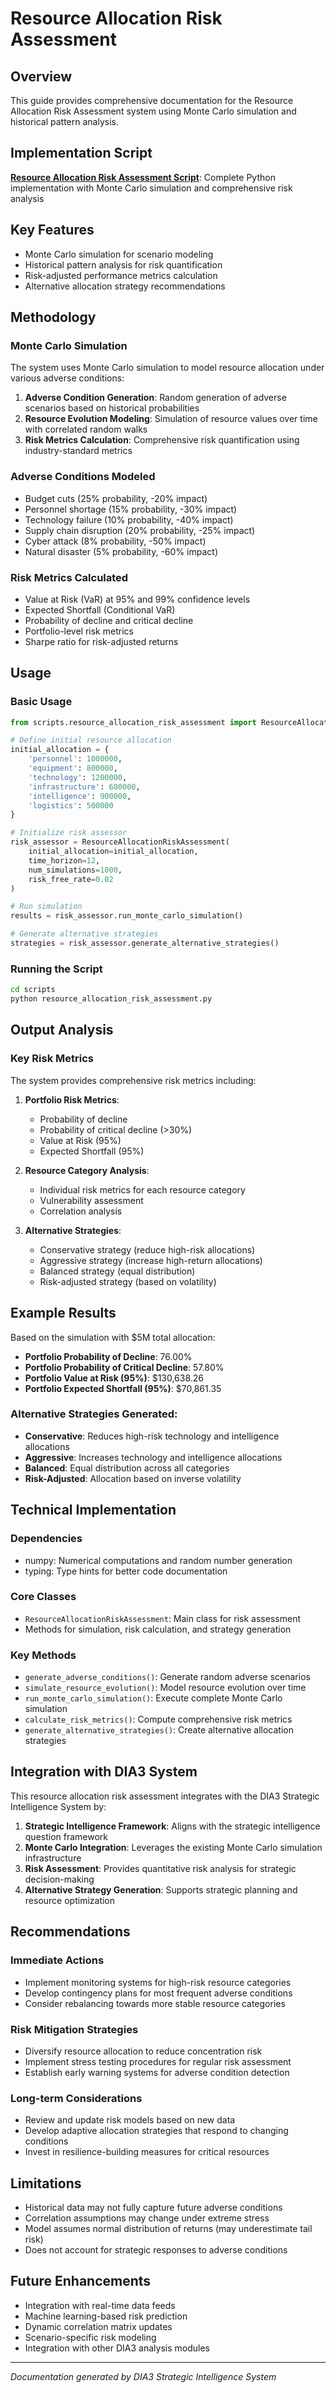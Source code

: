 # Resource Allocation Risk Assessment

## Overview

This guide provides comprehensive documentation for the Resource Allocation Risk Assessment system using Monte Carlo simulation and historical pattern analysis.

## Implementation Script

**[Resource Allocation Risk Assessment Script](scripts/resource_allocation_risk_assessment.py)**: Complete Python implementation with Monte Carlo simulation and comprehensive risk analysis

## Key Features

- Monte Carlo simulation for scenario modeling
- Historical pattern analysis for risk quantification
- Risk-adjusted performance metrics calculation
- Alternative allocation strategy recommendations

## Methodology

### Monte Carlo Simulation
The system uses Monte Carlo simulation to model resource allocation under various adverse conditions:

1. **Adverse Condition Generation**: Random generation of adverse scenarios based on historical probabilities
2. **Resource Evolution Modeling**: Simulation of resource values over time with correlated random walks
3. **Risk Metrics Calculation**: Comprehensive risk quantification using industry-standard metrics

### Adverse Conditions Modeled
- Budget cuts (25% probability, -20% impact)
- Personnel shortage (15% probability, -30% impact)
- Technology failure (10% probability, -40% impact)
- Supply chain disruption (20% probability, -25% impact)
- Cyber attack (8% probability, -50% impact)
- Natural disaster (5% probability, -60% impact)

### Risk Metrics Calculated
- Value at Risk (VaR) at 95% and 99% confidence levels
- Expected Shortfall (Conditional VaR)
- Probability of decline and critical decline
- Portfolio-level risk metrics
- Sharpe ratio for risk-adjusted returns

## Usage

### Basic Usage
```python
from scripts.resource_allocation_risk_assessment import ResourceAllocationRiskAssessment

# Define initial resource allocation
initial_allocation = {
    'personnel': 1000000,
    'equipment': 800000,
    'technology': 1200000,
    'infrastructure': 600000,
    'intelligence': 900000,
    'logistics': 500000
}

# Initialize risk assessor
risk_assessor = ResourceAllocationRiskAssessment(
    initial_allocation=initial_allocation,
    time_horizon=12,
    num_simulations=1000,
    risk_free_rate=0.02
)

# Run simulation
results = risk_assessor.run_monte_carlo_simulation()

# Generate alternative strategies
strategies = risk_assessor.generate_alternative_strategies()
```

### Running the Script
```bash
cd scripts
python resource_allocation_risk_assessment.py
```

## Output Analysis

### Key Risk Metrics
The system provides comprehensive risk metrics including:

1. **Portfolio Risk Metrics**:
   - Probability of decline
   - Probability of critical decline (>30%)
   - Value at Risk (95%)
   - Expected Shortfall (95%)

2. **Resource Category Analysis**:
   - Individual risk metrics for each resource category
   - Vulnerability assessment
   - Correlation analysis

3. **Alternative Strategies**:
   - Conservative strategy (reduce high-risk allocations)
   - Aggressive strategy (increase high-return allocations)
   - Balanced strategy (equal distribution)
   - Risk-adjusted strategy (based on volatility)

## Example Results

Based on the simulation with $5M total allocation:

- **Portfolio Probability of Decline**: 76.00%
- **Portfolio Probability of Critical Decline**: 57.80%
- **Portfolio Value at Risk (95%)**: $130,638.26
- **Portfolio Expected Shortfall (95%)**: $70,861.35

### Alternative Strategies Generated:
- **Conservative**: Reduces high-risk technology and intelligence allocations
- **Aggressive**: Increases technology and intelligence allocations
- **Balanced**: Equal distribution across all categories
- **Risk-Adjusted**: Allocation based on inverse volatility

## Technical Implementation

### Dependencies
- numpy: Numerical computations and random number generation
- typing: Type hints for better code documentation

### Core Classes
- `ResourceAllocationRiskAssessment`: Main class for risk assessment
- Methods for simulation, risk calculation, and strategy generation

### Key Methods
- `generate_adverse_conditions()`: Generate random adverse scenarios
- `simulate_resource_evolution()`: Model resource evolution over time
- `run_monte_carlo_simulation()`: Execute complete Monte Carlo simulation
- `calculate_risk_metrics()`: Compute comprehensive risk metrics
- `generate_alternative_strategies()`: Create alternative allocation strategies

## Integration with DIA3 System

This resource allocation risk assessment integrates with the DIA3 Strategic Intelligence System by:

1. **Strategic Intelligence Framework**: Aligns with the strategic intelligence question framework
2. **Monte Carlo Integration**: Leverages the existing Monte Carlo simulation infrastructure
3. **Risk Assessment**: Provides quantitative risk analysis for strategic decision-making
4. **Alternative Strategy Generation**: Supports strategic planning and resource optimization

## Recommendations

### Immediate Actions
- Implement monitoring systems for high-risk resource categories
- Develop contingency plans for most frequent adverse conditions
- Consider rebalancing towards more stable resource categories

### Risk Mitigation Strategies
- Diversify resource allocation to reduce concentration risk
- Implement stress testing procedures for regular risk assessment
- Establish early warning systems for adverse condition detection

### Long-term Considerations
- Review and update risk models based on new data
- Develop adaptive allocation strategies that respond to changing conditions
- Invest in resilience-building measures for critical resources

## Limitations

- Historical data may not fully capture future adverse conditions
- Correlation assumptions may change under extreme stress
- Model assumes normal distribution of returns (may underestimate tail risk)
- Does not account for strategic responses to adverse conditions

## Future Enhancements

- Integration with real-time data feeds
- Machine learning-based risk prediction
- Dynamic correlation matrix updates
- Scenario-specific risk modeling
- Integration with other DIA3 analysis modules

---

*Documentation generated by DIA3 Strategic Intelligence System*
